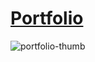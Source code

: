 # [Portfolio](https://wendell-leao.com/)

![portfolio-thumb](https://github.com/user-attachments/assets/983a053c-bc1e-4369-be1c-e4515f3cbe6f)
